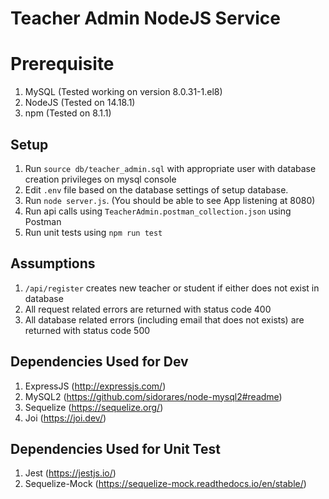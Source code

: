 # Teacher Admin NodeJS Service

# Prerequisite

1) MySQL (Tested working on version 8.0.31-1.el8)
2) NodeJS (Tested on 14.18.1)
3) npm (Tested on 8.1.1)

## Setup

1) Run `source db/teacher_admin.sql` with appropriate user with database creation privileges on mysql console
2) Edit `.env` file based on the database settings of setup database.
3) Run `node server.js`. (You should be able to see App listening at 8080)
4) Run api calls using `TeacherAdmin.postman_collection.json` using Postman
5) Run unit tests using `npm run test`

## Assumptions

1) `/api/register` creates new teacher or student if either does not exist in database
2) All request related errors are returned with status code 400
3) All database related errors (including email that does not exists) are returned with status code 500

## Dependencies Used for Dev

1) ExpressJS (http://expressjs.com/)
2) MySQL2 (https://github.com/sidorares/node-mysql2#readme)
3) Sequelize (https://sequelize.org/)
4) Joi (https://joi.dev/)

## Dependencies Used for Unit Test

1) Jest (https://jestjs.io/)
2) Sequelize-Mock (https://sequelize-mock.readthedocs.io/en/stable/)
